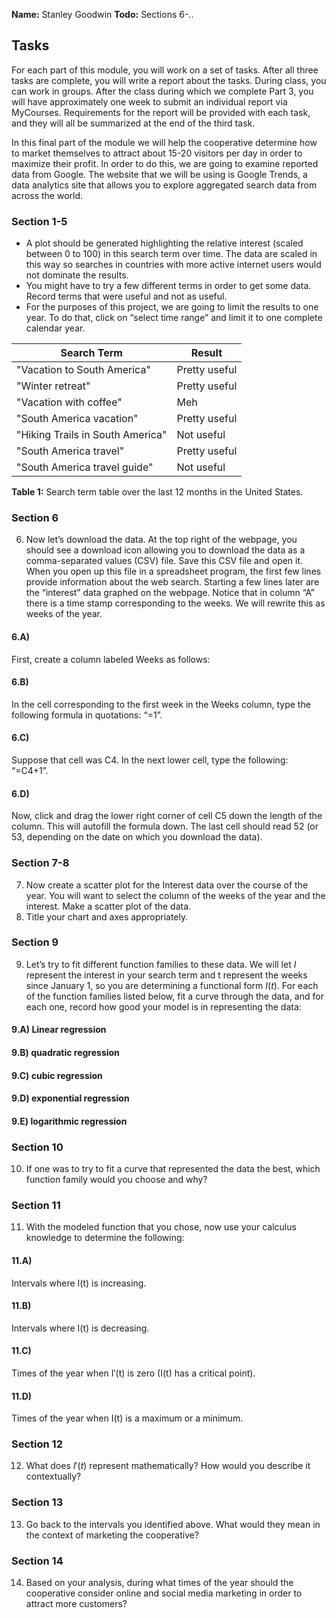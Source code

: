 **Name:** Stanley Goodwin
**Todo:** Sections 6-..
## Tasks
For each part of this module, you will work on a set of tasks. After all three tasks are complete, you will write a report about the tasks. During class, you can work in groups. After the class during which we complete Part 3, you will have approximately one week to submit an individual report via MyCourses. Requirements for the report will be provided with each task, and they will all be summarized at the end of the third task. 

In this final part of the module we will help the cooperative determine how to market themselves to attract about 15-20 visitors per day in order to maximize   their profit. In order to do this, we are going to examine reported data from Google. The website that we will be using is Google Trends, a data analytics site that allows you to explore aggregated search data from across the world.

### Section 1-5
 - A plot should be generated highlighting the relative interest (scaled between 0 to 100) in this search term over time. The data are scaled in this way so searches in countries with more active internet users would not dominate the results.
 - You might have to try a few different terms in order to get some data. Record terms that were useful and not as useful.
 - For the purposes of this project, we are going to limit the results to one year. To do that, click on “select time range” and limit it to one complete calendar year.

| Search Term                      | Result        |
| -------------------------------- | ------------- |
| "Vacation to South America"      | Pretty useful |
| "Winter retreat"                 | Pretty useful |
| "Vacation with coffee"           | Meh           |
| "South America vacation"         | Pretty useful |
| "Hiking Trails in South America" | Not useful    |
| "South America travel"           | Pretty useful |
| "South America travel guide"     | Not useful    |
**Table 1:** Search term table over the last 12 months in the United States.

### Section 6
6. Now let’s download the data. At the top right of the webpage, you should see a download icon allowing you to download the data as a comma-separated values (CSV) file. Save this CSV file and open it. When you open up this file in a spreadsheet program, the first few lines provide information about the web search. Starting a few lines later are the “interest” data graphed on the webpage. Notice that in column “A” there is a time stamp corresponding to the weeks. We will rewrite this as weeks of the year. 
#### 6.A)
First, create a column labeled Weeks as follows:
#### 6.B)
In the cell corresponding to the first week in the Weeks column, type the following formula in quotations: “=1”.
#### 6.C)
Suppose that cell was C4. In the next lower cell, type the following: “=C4+1”.  
#### 6.D)
Now, click and drag the lower right corner of cell C5 down the length of the column. This will autofill the formula down. The last cell should read 52 (or 53, depending on the date on which you download the data).

### Section 7-8
7. Now create a scatter plot for the Interest data over the course of the year. You will want to select the column of the weeks of the year and the interest. Make a scatter plot of the data.  
8. Title your chart and axes appropriately.  

### Section 9
9. Let’s try to fit different function families to these data. We will let $I$ represent the interest in your search term and t represent the weeks since January 1, so you are determining a functional form $I(t)$. For each of the function families listed below, fit a curve through the data, and for each one, record how good your model is in representing the data:  
#### 9.A) Linear regression
#### 9.B) quadratic regression
#### 9.C) cubic regression
#### 9.D) exponential regression
#### 9.E) logarithmic regression

### Section 10
10. If one was to try to fit a curve that represented the data the best, which function family would you choose and why?  

### Section 11
11. With the modeled function that you chose, now use your calculus knowledge to determine the following:  
#### 11.A)
Intervals where I(t) is increasing.  
#### 11.B)
Intervals where I(t) is decreasing.
#### 11.C)
Times of the year when I′(t) is zero (I(t) has a critical point).  
#### 11.D)
Times of the year when I(t) is a maximum or a minimum.  

### Section 12
12. What does $I'(t)$ represent mathematically? How would you describe it contextually?  

### Section 13
13. Go back to the intervals you identified above. What would they mean in the context of marketing the cooperative?  
### Section 14
14. Based on your analysis, during what times of the year should the cooperative consider online and social media marketing in order to attract more customers?  



